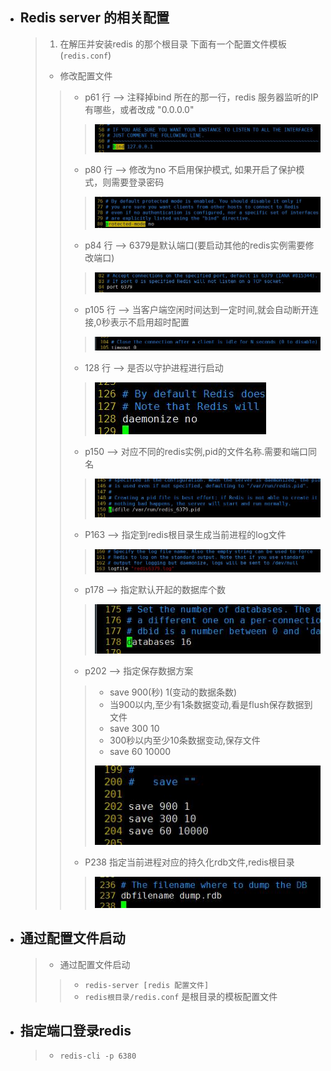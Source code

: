 

- ## Redis server 的相关配置
    > 1. 在解压并安装redis 的那个根目录 下面有一个配置文件模板(`redis.conf`)
    > - 修改配置文件
    >> - p61 行 --> 注释掉bind 所在的那一行，redis 服务器监听的IP 有哪些，或者改成 "0.0.0.0"
    >>> ![](./img/redis-conf-bind-01.jpg)
    >> - p80 行  --> 修改为no 不启用保护模式, 如果开启了保护模式，则需要登录密码
    >>> ![](./img/redis-conf-protected.jpg)
    >> - p84 行  -->  6379是默认端口(要启动其他的redis实例需要修改端口)
    >>> ![](./img/redis-conf-port-03.jpg)
    >> - p105 行 -->  当客户端空闲时间达到一定时间,就会自动断开连接,0秒表示不启用超时配置
    >>> ![](./img/redis-conf-timeout-04.jpg)
    >> - 128 行 --> 是否以守护进程进行启动
    >>> ![](./img/redis-conf-daemonize-05.jpg)
    >> - p150  -->  对应不同的redis实例,pid的文件名称.需要和端口同名
    >>> ![](./img/redis-conf-pidfile.jpg)
    >> - P163  -->  指定到redis根目录生成当前进程的log文件
    >>> ![](./img/redis-conf-logfile.jpg)
    >> - p178   -->   指定默认开起的数据库个数
    >>> ![](./img/redis-conf-databases-06.jpg)
    >> - p202 --> 指定保存数据方案
    >>> - save 900(秒) 1(变动的数据条数)
    >>> - 当900以内,至少有1条数据变动,看是flush保存数据到文件
    >>> - save 300 10
    >>> - 300秒以内至少10条数据变动,保存文件
    >>> - save 60 10000
    >>>
    >>> ![](./img/redis-conf-save.jpg)
    >> 
    >> - P238 指定当前进程对应的持久化rdb文件,redis根目录
    >>> ![](./img/redis-conf-dbfilename.jpg)

- ## 通过配置文件启动
    > - 通过配置文件启动
    >> - `redis-server [redis 配置文件]`
    >> - `redis根目录/redis.conf` 是根目录的模板配置文件

- ## 指定端口登录redis
    > - `redis-cli -p 6380`


